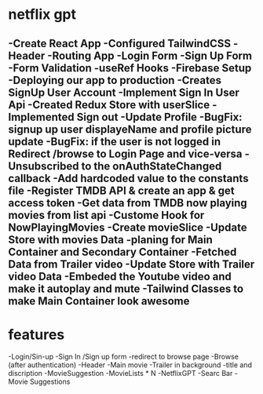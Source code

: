 # netflix gpt
-Create React App
-Configured TailwindCSS
-Header
-Routing App
-Login Form
-Sign Up Form
-Form Validation
-useRef Hooks
-Firebase Setup
-Deploying our app to production
-Creates SignUp User Account
-Implement Sign In User Api
-Created Redux Store with userSlice
-Implemented Sign out
-Update Profile
-BugFix: signup up user displayeName and profile picture update
-BugFix: if the user is not logged in Redirect  /browse to Login Page and vice-versa
-Unsubscribed to the onAuthStateChanged callback
-Add hardcoded value to the constants file
-Register TMDB API & create an app & get access token
-Get data from TMDB now playing movies from list api
-Custome Hook for NowPlayingMovies
-Create movieSlice
-Update Store with movies Data
-planing for Main Container and Secondary Container
-Fetched Data from Trailer video
-Update Store with Trailer video Data
-Embeded the Youtube video and make it autoplay and mute
-Tailwind Classes to make Main Container look awesome
-

# features
-Login/Sin-up
  -Sign In /Sign up form
  -redirect to browse page
-Browse (after authentication)
  -Header
  -Main movie
    -Trailer in background
    -title and discription
    -MovieSuggestion
      -MovieLists * N
-NetflixGPT
  -Searc Bar 
  -Movie Suggestions